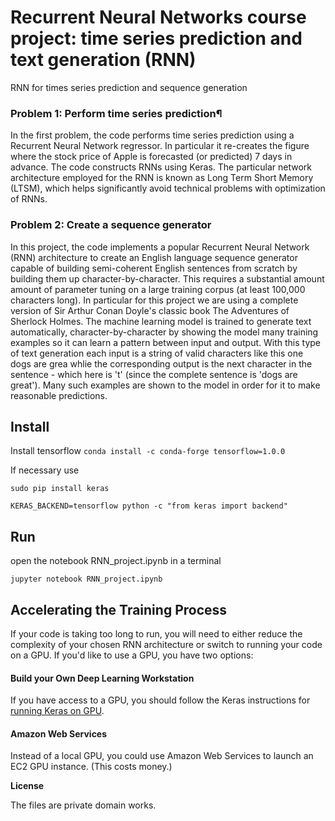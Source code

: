 # Recurrent Neural Networks course project: time series prediction and text generation (RNN)
RNN for times series prediction and sequence generation 

### Problem 1: Perform time series prediction¶
In the first problem, the code performs time series prediction using a Recurrent Neural Network regressor. In particular it re-creates the figure where the stock price of Apple is forecasted (or predicted) 7 days in advance. The code constructs RNNs using Keras.
The particular network architecture employed for the RNN is known as Long Term Short Memory (LTSM), which helps significantly avoid technical problems with optimization of RNNs.

### Problem 2: Create a sequence generator
In this project, the code implements a popular Recurrent Neural Network (RNN) architecture to create an English language sequence generator capable of building semi-coherent English sentences from scratch by building them up character-by-character. This requires a substantial amount amount of parameter tuning on a large training corpus (at least 100,000 characters long). In particular for this project we are using a complete version of Sir Arthur Conan Doyle's classic book The Adventures of Sherlock Holmes.
The machine learning model is trained to generate text automatically, character-by-character by showing the model many training examples so it can learn a pattern between input and output. With this type of text generation each input is a string of valid characters like this one
dogs are grea
whlie the corresponding output is the next character in the sentence - which here is 't' (since the complete sentence is 'dogs are great'). Many such examples are shown to the model in order for it to make reasonable predictions.


## Install 
Install tensorflow
`conda install -c conda-forge tensorflow=1.0.0`

If necessary use

```sudo pip install keras```

```KERAS_BACKEND=tensorflow python -c "from keras import backend"```

## Run
open the notebook RNN_project.ipynb in a terminal

```jupyter notebook RNN_project.ipynb```

## Accelerating the Training Process 

If your code is taking too long to run, you will need to either reduce the complexity of your chosen RNN architecture or switch to running your code on a GPU.  If you'd like to use a GPU, you have two options:

#### Build your Own Deep Learning Workstation

If you have access to a GPU, you should follow the Keras instructions for [running Keras on GPU](https://keras.io/getting-started/faq/#how-can-i-run-keras-on-gpu).

#### Amazon Web Services

Instead of a local GPU, you could use Amazon Web Services to launch an EC2 GPU instance. (This costs money.)

**License**

The files are private domain works.
